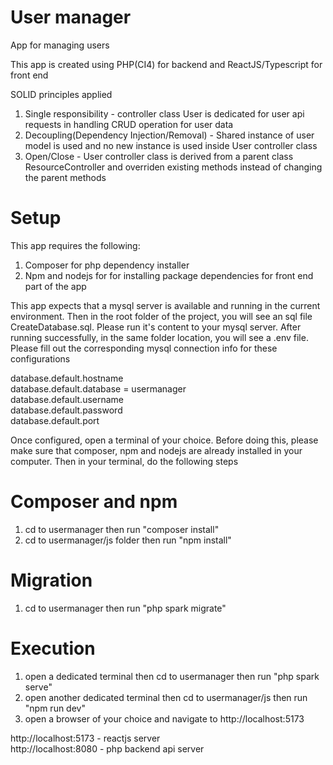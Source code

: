 # User manager
App for managing users

This app is created using PHP(CI4) for backend and ReactJS/Typescript for front end

SOLID principles applied
1. Single responsibility - controller class User is dedicated for user api requests in handling CRUD operation for user data
2. Decoupling(Dependency Injection/Removal) - Shared instance of user model is used and no new instance is used inside User controller class
3. Open/Close - User controller class is derived from a parent class ResourceController and overriden existing methods instead of changing the parent methods

# Setup
This app requires the following:
1. Composer for php dependency installer
2. Npm and nodejs for for installing package dependencies for front end part of the app

This app expects that a mysql server is available and running in the current environment. Then in the root folder of the project, you will see an sql file CreateDatabase.sql. Please run it's content to your mysql server. After running successfully, in the same folder location, you will see a .env file. Please fill out the corresponding mysql connection info for these configurations

database.default.hostname<br />
database.default.database = usermanager<br />
database.default.username<br />
database.default.password<br />
database.default.port<br />

Once configured, open a terminal of your choice. Before doing this, please make sure that composer, npm and nodejs are already installed in your computer. Then in your terminal, do the following steps

# Composer and npm
1. cd to usermanager then run "composer install"
2. cd to usermanager/js folder then run "npm install"

# Migration
1. cd to usermanager then run "php spark migrate"

# Execution
1. open a dedicated terminal then cd to usermanager then run "php spark serve"
2. open another dedicated terminal then cd to usermanager/js then run "npm run dev"
3. open a browser of your choice and navigate to http://localhost:5173

http://localhost:5173 - reactjs server<br />
http://localhost:8080 - php backend api server 
